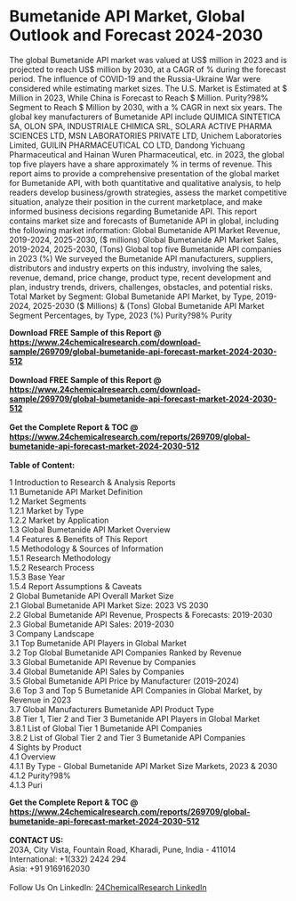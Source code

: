 <h1>Bumetanide API Market, Global Outlook and Forecast 2024-2030</h1><p>The global Bumetanide API market was valued at US$ million in 2023 and is projected to reach US$ million by 2030, at a CAGR of % during the forecast period. The influence of COVID-19 and the Russia-Ukraine War were considered while estimating market sizes.
The U.S. Market is Estimated at $ Million in 2023, While China is Forecast to Reach $ Million.
Purity?98% Segment to Reach $ Million by 2030, with a % CAGR in next six years.
The global key manufacturers of Bumetanide API include QUIMICA SINTETICA SA, OLON SPA, INDUSTRIALE CHIMICA SRL, SOLARA ACTIVE PHARMA SCIENCES LTD, MSN LABORATORIES PRIVATE LTD, Unichem Laboratories Limited, GUILIN PHARMACEUTICAL CO LTD, Dandong Yichuang Pharmaceutical and Hainan Wuren Pharmaceutical, etc. in 2023, the global top five players have a share approximately % in terms of revenue.
This report aims to provide a comprehensive presentation of the global market for Bumetanide API, with both quantitative and qualitative analysis, to help readers develop business/growth strategies, assess the market competitive situation, analyze their position in the current marketplace, and make informed business decisions regarding Bumetanide API. This report contains market size and forecasts of Bumetanide API in global, including the following market information:
Global Bumetanide API Market Revenue, 2019-2024, 2025-2030, ($ millions)
Global Bumetanide API Market Sales, 2019-2024, 2025-2030, (Tons)
Global top five Bumetanide API companies in 2023 (%)
We surveyed the Bumetanide API manufacturers, suppliers, distributors and industry experts on this industry, involving the sales, revenue, demand, price change, product type, recent development and plan, industry trends, drivers, challenges, obstacles, and potential risks.
Total Market by Segment:
Global Bumetanide API Market, by Type, 2019-2024, 2025-2030 ($ Millions) &amp; (Tons)
Global Bumetanide API Market Segment Percentages, by Type, 2023 (%)
    Purity?98%
    Purity</p><div><b>Download FREE Sample of this Report @ 
            <a href="https://www.24chemicalresearch.com/download-sample/269709/global-bumetanide-api-forecast-market-2024-2030-512">
            https://www.24chemicalresearch.com/download-sample/269709/global-bumetanide-api-forecast-market-2024-2030-512</a></b></div><br><div><b>Download FREE Sample of this Report @ 
            <a href="https://www.24chemicalresearch.com/download-sample/269709/global-bumetanide-api-forecast-market-2024-2030-512">
            https://www.24chemicalresearch.com/download-sample/269709/global-bumetanide-api-forecast-market-2024-2030-512</a></b></div><br><div><b>Get the Complete Report & TOC @ 
            <a href="https://www.24chemicalresearch.com/reports/269709/global-bumetanide-api-forecast-market-2024-2030-512">
            https://www.24chemicalresearch.com/reports/269709/global-bumetanide-api-forecast-market-2024-2030-512</a></b></div><br>
            <b>Table of Content:</b><p>1 Introduction to Research & Analysis Reports<br />
    1.1 Bumetanide API Market Definition<br />
    1.2 Market Segments<br />
        1.2.1 Market by Type<br />
        1.2.2 Market by Application<br />
    1.3 Global Bumetanide API Market Overview<br />
    1.4 Features & Benefits of This Report<br />
    1.5 Methodology & Sources of Information<br />
        1.5.1 Research Methodology<br />
        1.5.2 Research Process<br />
        1.5.3 Base Year<br />
        1.5.4 Report Assumptions & Caveats<br />
2 Global Bumetanide API Overall Market Size<br />
    2.1 Global Bumetanide API Market Size: 2023 VS 2030<br />
    2.2 Global Bumetanide API Revenue, Prospects & Forecasts: 2019-2030<br />
    2.3 Global Bumetanide API Sales: 2019-2030<br />
3 Company Landscape<br />
    3.1 Top Bumetanide API Players in Global Market<br />
    3.2 Top Global Bumetanide API Companies Ranked by Revenue<br />
    3.3 Global Bumetanide API Revenue by Companies<br />
    3.4 Global Bumetanide API Sales by Companies<br />
    3.5 Global Bumetanide API Price by Manufacturer (2019-2024)<br />
    3.6 Top 3 and Top 5 Bumetanide API Companies in Global Market, by Revenue in 2023<br />
    3.7 Global Manufacturers Bumetanide API Product Type<br />
    3.8 Tier 1, Tier 2 and Tier 3 Bumetanide API Players in Global Market<br />
        3.8.1 List of Global Tier 1 Bumetanide API Companies<br />
        3.8.2 List of Global Tier 2 and Tier 3 Bumetanide API Companies<br />
4 Sights by Product<br />
    4.1 Overview<br />
        4.1.1 By Type - Global Bumetanide API Market Size Markets, 2023 & 2030<br />
        4.1.2 Purity?98%<br />
        4.1.3 Puri</p><div><b>Get the Complete Report & TOC @ 
            <a href="https://www.24chemicalresearch.com/reports/269709/global-bumetanide-api-forecast-market-2024-2030-512">
            https://www.24chemicalresearch.com/reports/269709/global-bumetanide-api-forecast-market-2024-2030-512</a></b></div><br><b>CONTACT US:</b><br>
            203A, City Vista, Fountain Road, Kharadi, Pune, India - 411014<br>
            International: +1(332) 2424 294<br>
            Asia: +91 9169162030 <br><br>
            Follow Us On LinkedIn: <a href="https://www.linkedin.com/company/24chemicalresearch/">24ChemicalResearch LinkedIn</a>